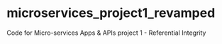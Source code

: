 # microservices_project1_revamped
Code for Micro-services Apps &amp; APIs project 1 - Referential Integrity
